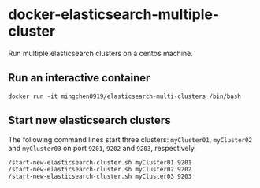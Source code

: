 # docker-elasticsearch-multiple-cluster

Run multiple elasticsearch clusters on a centos machine.


## Run an interactive container

```
docker run -it mingchen0919/elasticsearch-multi-clusters /bin/bash
```

## Start new elasticsearch clusters

The following command lines start three clusters: `myCluster01`, `myCluster02` and `myCluster03` on port `9201`, `9202` and `9203`, respectively.

```
/start-new-elasticsearch-cluster.sh myCluster01 9201
/start-new-elasticsearch-cluster.sh myCluster02 9202
/start-new-elasticsearch-cluster.sh myCluster03 9203
```
